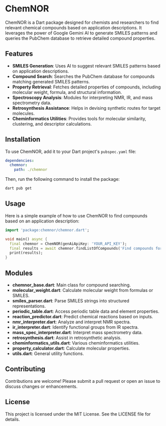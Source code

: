# ChemNOR

ChemNOR is a Dart package designed for chemists and researchers to find relevant chemical compounds based on application descriptions. It leverages the power of Google Gemini AI to generate SMILES patterns and queries the PubChem database to retrieve detailed compound properties.

## Features

- **SMILES Generation**: Uses AI to suggest relevant SMILES patterns based on application descriptions.
- **Compound Search**: Searches the PubChem database for compounds matching generated SMILES patterns.
- **Property Retrieval**: Fetches detailed properties of compounds, including molecular weight, formula, and structural information.
- **Spectroscopy Analysis**: Modules for interpreting NMR, IR, and mass spectrometry data.
- **Retrosynthesis Assistance**: Helps in devising synthetic routes for target molecules.
- **Cheminformatics Utilities**: Provides tools for molecular similarity, clustering, and descriptor calculations.

## Installation

To use ChemNOR, add it to your Dart project's `pubspec.yaml` file:

```yaml
dependencies:
  chemnor:
    path: ./chemnor
```

Then, run the following command to install the package:

```bash
dart pub get
```

## Usage

Here is a simple example of how to use ChemNOR to find compounds based on an application description:

```dart
import 'package:chemnor/chemnor.dart';

void main() async {
  final chemnor = ChemNOR(genAiApiKey: 'YOUR_API_KEY');
  final results = await chemnor.findListOfCompounds('Find compounds for a new drug application.');
  print(results);
}
```

## Modules

- **chemnor_base.dart**: Main class for compound searching.
- **molecular_weight.dart**: Calculate molecular weight from formulas or SMILES.
- **smiles_parser.dart**: Parse SMILES strings into structured representations.
- **periodic_table.dart**: Access periodic table data and element properties.
- **reaction_predictor.dart**: Predict chemical reactions based on inputs.
- **nmr_interpreter.dart**: Analyze and interpret NMR spectra.
- **ir_interpreter.dart**: Identify functional groups from IR spectra.
- **mass_spec_interpreter.dart**: Interpret mass spectrometry data.
- **retrosynthesis.dart**: Assist in retrosynthetic analysis.
- **cheminformatics_utils.dart**: Various cheminformatics utilities.
- **property_calculator.dart**: Calculate molecular properties.
- **utils.dart**: General utility functions.

## Contributing

Contributions are welcome! Please submit a pull request or open an issue to discuss changes or enhancements.

## License

This project is licensed under the MIT License. See the LICENSE file for details.